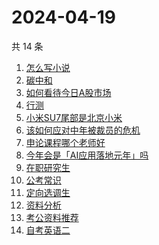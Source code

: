 # 2024-04-19

共 14 条

<!-- BEGIN ZHIHUSEARCH -->
<!-- 最后更新时间 Fri Apr 19 2024 12:12:30 GMT+0800 (China Standard Time) -->
1. [怎么写小说](https://www.zhihu.com/search?q=怎么写小说)
1. [碳中和](https://www.zhihu.com/search?q=碳中和)
1. [如何看待今日A股市场](https://www.zhihu.com/search?q=如何看待今日A股市场)
1. [行测](https://www.zhihu.com/search?q=行测)
1. [小米SU7尾部是北京小米](https://www.zhihu.com/search?q=小米SU7尾部是北京小米)
1. [该如何应对中年被裁员的危机](https://www.zhihu.com/search?q=该如何应对中年被裁员的危机)
1. [申论课程哪个老师好](https://www.zhihu.com/search?q=申论课程哪个老师好)
1. [今年会是「AI应用落地元年」吗](https://www.zhihu.com/search?q=今年会是「AI应用落地元年」吗)
1. [在职研究生](https://www.zhihu.com/search?q=在职研究生)
1. [公考常识](https://www.zhihu.com/search?q=公考常识)
1. [定向选调生](https://www.zhihu.com/search?q=定向选调生)
1. [资料分析](https://www.zhihu.com/search?q=资料分析)
1. [考公资料推荐](https://www.zhihu.com/search?q=考公资料推荐)
1. [自考英语二](https://www.zhihu.com/search?q=自考英语二)
<!-- END ZHIHUSEARCH -->
